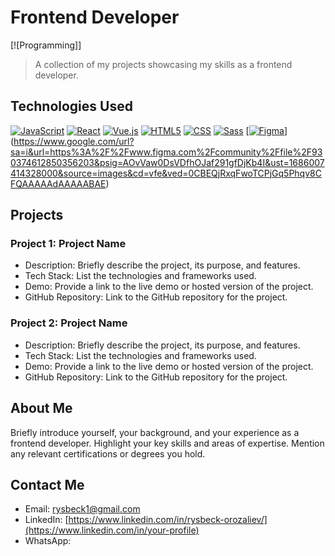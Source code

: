 # Frontend Developer

[![Programming]]

> A collection of my projects showcasing my skills as a frontend developer.

## Technologies Used

[![JavaScript](https://cdn.iconscout.com/icon/free/png-64/javascript-2752148-2284965.png)](https://developer.mozilla.org/en-US/docs/Web/JavaScript)
[![React](https://cdn.iconscout.com/icon/free/png-64/react-4-1175110.png)](https://reactjs.org/)
[![Vue.js](https://cdn.iconscout.com/icon/free/png-64/vue-282497.png)](https://vuejs.org/)
[![HTML5](https://cdn.iconscout.com/icon/free/png-64/html-2752151-2284975.png)](https://developer.mozilla.org/en-US/docs/Web/HTML)
[![CSS](https://cdn.iconscout.com/icon/free/png-64/css-131-722685.png)](https://developer.mozilla.org/en-US/docs/Web/CSS)
[<img src="https://cdn.iconscout.com/icon/free/png-64/sass-226054.png" alt="Sass">](https://sass-lang.com/documentation)
[[<img src="[[[[https://cdn.iconscout.com/icon/free/png-64/sass-226054.png](https://www.google.com/url?sa=i&url=https%3A%2F%2Fcommons.wikimedia.org%2Fwiki%2FFile%3ASass_Logo_Color.svg&psig=AOvVaw2fUP1VO2IXu3p5bHSBNKPf&ust=1686007182347000&source=images&cd=vfe&ved=0CBEQjRxqFwoTCPiVu6Tgqv8CFQAAAAAdAAAAABAJ)](https://icons8.com/icon/QBqFNfPPB2Kx/sass)](https://www.google.com/url?sa=i&url=https%3A%2F%2Fwww.figma.com%2Fcommunity%2Ffile%2F930374612850356203&psig=AOvVaw0DsVDfhOJaf291gfDjKb4I&ust=1686007414328000&source=images&cd=vfe&ved=0CBEQjRxqFwoTCPjGq5Phqv8CFQAAAAAdAAAAABAE)](https://www.google.com/url?sa=i&url=https%3A%2F%2Fwww.figma.com%2Fcommunity%2Ffile%2F930374612850356203&psig=AOvVaw0DsVDfhOJaf291gfDjKb4I&ust=1686007414328000&source=images&cd=vfe&ved=0CBEQjRxqFwoTCPjGq5Phqv8CFQAAAAAdAAAAABAE)" alt="Figma">](https://sass-lang.com/documentation)](https://www.google.com/url?sa=i&url=https%3A%2F%2Fwww.figma.com%2Fcommunity%2Ffile%2F930374612850356203&psig=AOvVaw0DsVDfhOJaf291gfDjKb4I&ust=1686007414328000&source=images&cd=vfe&ved=0CBEQjRxqFwoTCPjGq5Phqv8CFQAAAAAdAAAAABAE)




## Projects

### Project 1: Project Name

- Description: Briefly describe the project, its purpose, and features.
- Tech Stack: List the technologies and frameworks used.
- Demo: Provide a link to the live demo or hosted version of the project.
- GitHub Repository: Link to the GitHub repository for the project.

### Project 2: Project Name

- Description: Briefly describe the project, its purpose, and features.
- Tech Stack: List the technologies and frameworks used.
- Demo: Provide a link to the live demo or hosted version of the project.
- GitHub Repository: Link to the GitHub repository for the project.

## About Me

Briefly introduce yourself, your background, and your experience as a frontend developer. Highlight your key skills and areas of expertise. Mention any relevant certifications or degrees you hold.

## Contact Me

- Email: [rysbeck1@gmail.com](mailto:your-email@example.com)
- LinkedIn: [https://www.linkedin.com/in/rysbeck-orozaliev/](https://www.linkedin.com/in/your-profile)
- WhatsApp:
